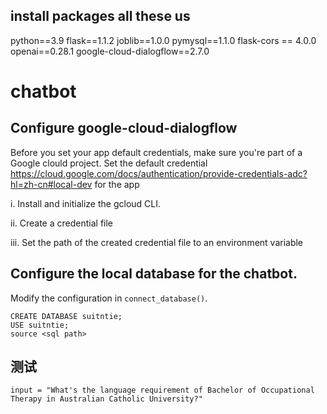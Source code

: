 ## install packages all these us
python==3.9
flask==1.1.2
joblib==1.0.0
pymysql==1.1.0
flask-cors == 4.0.0
openai==0.28.1
google-cloud-dialogflow==2.7.0


# chatbot
## Configure google-cloud-dialogflow
Before you set your app default credentials, make sure you're part of a Google clould project. Set the default credential https://cloud.google.com/docs/authentication/provide-credentials-adc?hl=zh-cn#local-dev for the app

i. Install and initialize the gcloud CLI.

ii. Create a credential file

iii. Set the path of the created credential file to an environment variable

## Configure the local database for the chatbot.
Modify the configuration in `connect_database()`.

```shell
CREATE DATABASE suitntie;
USE suitntie;
source <sql path>
```

## 测试
```shell
input = "What's the language requirement of Bachelor of Occupational Therapy in Australian Catholic University?"
```

